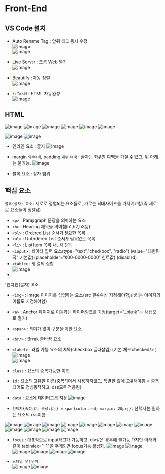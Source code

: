 # Front-End


## VS Code 설치

- Auto Rename Tag : 앞뒤 태그 동시 수정  
![image](https://user-images.githubusercontent.com/35188271/212522488-cc91a896-93e3-45c2-b572-18b787687b44.png)  
![image](https://user-images.githubusercontent.com/35188271/212522475-9aab6f34-2540-438f-b8cb-e0d37a024c44.png)  

- Live Server : 크롬 Web 열기  
![image](https://user-images.githubusercontent.com/35188271/212522665-a2fe6569-2a3f-4b51-84d7-f92ce3209465.png)  

- Beautify : 자동 정렬  
![image](https://user-images.githubusercontent.com/35188271/212522817-65f0d1ac-811b-49d9-b201-8976c9fe28ed.png)  


- `!+Tab키` : HTML 자동완성  
![image](https://user-images.githubusercontent.com/35188271/212522998-706f89aa-ed08-4b9f-9bf6-7ad502e3d0dc.png)




## HTML

![image](https://user-images.githubusercontent.com/35188271/212523065-db69a1fd-7354-441f-872f-7f1d1e10bc0b.png)
![image](https://user-images.githubusercontent.com/35188271/212523458-16299ff3-8538-48f6-9fbf-62a8dfcd5083.png)
![image](https://user-images.githubusercontent.com/35188271/212523505-a7462afd-b090-454f-986d-b382c079088a.png)
![image](https://user-images.githubusercontent.com/35188271/212523510-3a61872f-c31b-401c-970c-f2e6ebceed1a.png)
![image](https://user-images.githubusercontent.com/35188271/212523716-5490543e-adc9-4f32-9c60-9401ca8162ad.png)
![image](https://user-images.githubusercontent.com/35188271/212524106-50844f38-fea2-4f9f-bbde-327ece6295ca.png)


![image](https://user-images.githubusercontent.com/35188271/212541824-648e6c2a-cb20-4836-b9a4-7290345c99d8.png)
![image](https://user-images.githubusercontent.com/35188271/212542138-b2cbd248-334a-43ee-aa2d-81ba6b87ff45.png)

- 인라인 요소 : 글자
![image](https://user-images.githubusercontent.com/35188271/212542365-31f19f7c-09f9-4e2d-87f9-215a9fd2dace.png)  

- margin `외부여백`, padding `내부 여백` : 글자는 좌우만 여백을 가질 수 있고, 위 아래는 불가능.
![image](https://user-images.githubusercontent.com/35188271/212542568-0641b440-d36e-42d4-a804-302e09c8824b.png)


- 블록 요소 : 상자 범위


## 핵심 요소

`블록(상자) 요소` : 세로로 정렬되는 요소들로, 가로는 최대사이즈를 가지려고함(즉 세로로 요소들이 정렬됨)
- `<p>` : Parapgraph 문장을 의미하는 요소
- `<h>` : Heading 제목을 의미함(h1,h2,h3등)
- `<ol>` : Ordered List 순서가 필요한 목록
- `<ul>` : UnOrdered List 순서가 필요없는 목록
- `<li>` : List Item 목록 내, 각 항목
- `<input>` : 데이터 입력 요소(type="text","checkbox", "radio") (value="대한민국" 기본값) (placeholder="000-0000-0000" 힌트값) (disabled)
- `<table>` : 행 열의 집합  
![image](https://user-images.githubusercontent.com/35188271/212543949-e1b2ce87-15c7-42e9-a1e1-581c7a972058.png)  
- 

`인라인(글자) 요소
- `<img>` : Image 이미지를 삽입하는 요소(src 필수속성 지정해야함,alt라는 이미지의 이름도 지정해야함)
- `<a>` : Anchor 페이지로 이동하는 하이퍼링크를 지정(target="_blank"는 새탭으로 열기)
- `<span>` : 의미가 없이 구분을 위한 요소
- `<br/>` : Break 줄바꿈 요소
- `<label>` : 라벨 가능 요소의 제목(checkbox 글자삽입) (기본 체크 checked/> )  
![image](https://user-images.githubusercontent.com/35188271/212543791-0d1a0495-1b99-4654-8ff3-474d7b5ec3db.png)  
![image](https://user-images.githubusercontent.com/35188271/212543885-b7c55006-8a35-4bfc-b7aa-77fb963b6b18.png)  

- `class` : 요소의 중복가능한 이름
- `id` : 요소의 고유한 이름(중복되어서 사용하지않고, 특별한 값에 고유해야함 = 중복되어도 정상동작하고, css모두 적용됨)
- `data` : 요소에 데이터그룹 지정
![image](https://user-images.githubusercontent.com/35188271/213172900-d3bcbba6-f9d5-4a28-a112-eeab7648811e.png)

- `선택자{속성:값; 속성:값;} = span{color:red; margin: 20px;}` : 선택자는 원하는 요소의 css이름

![image](https://user-images.githubusercontent.com/35188271/213180609-4a1adaa1-8143-4db2-bf5c-35a47de45a86.png)
![image](https://user-images.githubusercontent.com/35188271/213180630-e16a0275-32ac-4030-b6b1-1d129e9848b4.png)
![image](https://user-images.githubusercontent.com/35188271/213180643-fd855162-0919-4ab0-9f4e-d0383c7995e9.png)
![image](https://user-images.githubusercontent.com/35188271/213180663-9207f365-b759-4f0e-ba18-537a928841d5.png)
![image](https://user-images.githubusercontent.com/35188271/213180681-1abb8764-4056-4d39-aec3-024edfd9244f.png)
![image](https://user-images.githubusercontent.com/35188271/213180696-8cf8322f-a6bf-4a91-bea8-484a9c1a95ab.png)
![image](https://user-images.githubusercontent.com/35188271/213180707-48e315c3-aec7-4f51-931c-cf5827631b6a.png)
![image](https://user-images.githubusercontent.com/35188271/213180726-3814869f-066c-4ca7-add2-59bfa2ace050.png)
![image](https://user-images.githubusercontent.com/35188271/213180744-8b5d3b08-774e-4608-a380-a01365faac41.png)
![image](https://user-images.githubusercontent.com/35188271/213181991-36b6b28f-13a1-4215-88ec-1223f3cadbd4.png)
![image](https://user-images.githubusercontent.com/35188271/213182006-520478db-d3f4-4ee3-82b8-d4b88a4ecb26.png)
![image](https://user-images.githubusercontent.com/35188271/213182037-a5f270d6-8b86-4e9c-a762-1c96487cb890.png)
- `focus` : 대표적으로 input태그가 가능하고, div같은 경우에 불가능 하지만 아래와 같이 tabindex="-1"을 주게되면 focus기능 활성화.
![image](https://user-images.githubusercontent.com/35188271/213182991-bdbf5d59-4370-4b96-a316-7912bdd16814.png)
![image](https://user-images.githubusercontent.com/35188271/213185454-4823d760-ac9b-487f-9da5-da79c0577d9f.png)
![image](https://user-images.githubusercontent.com/35188271/213185479-bd4e5d84-1854-4c3f-9512-9c16c85314c9.png)
![image](https://user-images.githubusercontent.com/35188271/213185874-40f9163e-7ac6-4959-883d-b460722d776e.png)
![image](https://user-images.githubusercontent.com/35188271/213185976-555d965d-2895-41e6-b099-d5d40f3ae89b.png)
![image](https://user-images.githubusercontent.com/35188271/213186000-da4881d5-33c2-4cd5-acc0-aea9b2f9f01d.png)


- `스타일 우선순위` :   
![image](https://user-images.githubusercontent.com/35188271/213190257-571f26b5-5313-4fe2-a8d9-69e435daf0e0.png)
![image](https://user-images.githubusercontent.com/35188271/213190230-0ab7f25e-7326-418b-8fc0-2f9504c86a61.png)



